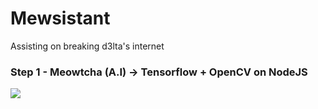 # Mewsistant
Assisting on breaking d3lta's internet

### Step 1 - Meowtcha (A.I) -> Tensorflow + OpenCV on NodeJS
![](https://i.imgur.com/KUphZFB.gif)
